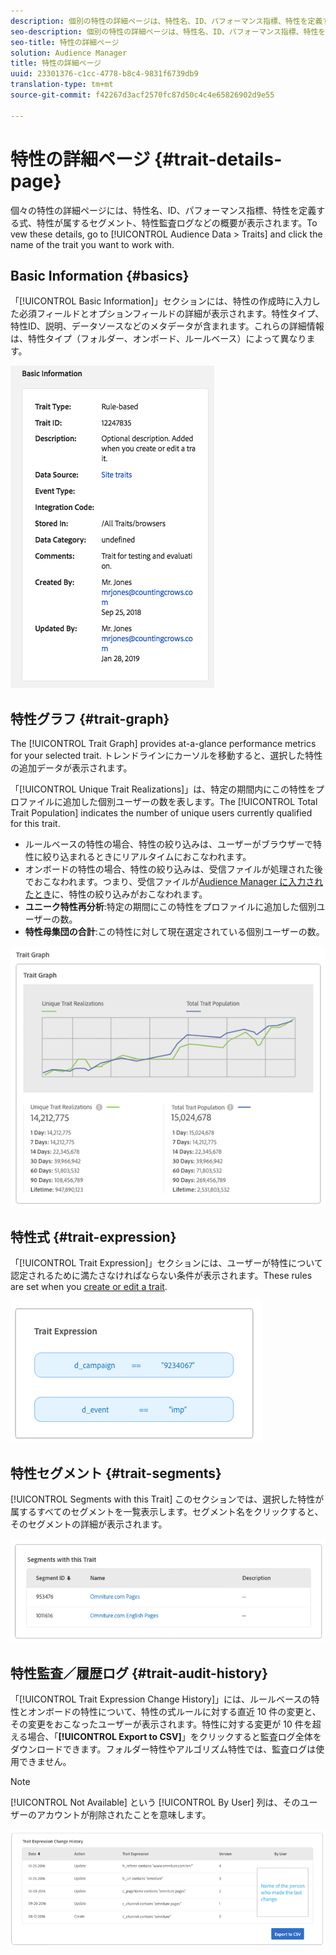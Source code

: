 ```yaml
---
description: 個別の特性の詳細ページは、特性名、ID、パフォーマンス指標、特性を定義する式、属するセグメントおよび特性監査ログなどの、情報の概要を提供します。これらの詳細を表示するには、Audience Data／Traits を選択し、対象となる特性の名前をクリックします。
seo-description: 個別の特性の詳細ページは、特性名、ID、パフォーマンス指標、特性を定義する式、属するセグメントおよび特性監査ログなどの、情報の概要を提供します。これらの詳細を表示するには、Audience Data／Traits を選択し、対象となる特性の名前をクリックします。
seo-title: 特性の詳細ページ
solution: Audience Manager
title: 特性の詳細ページ
uuid: 23301376-c1cc-4778-b8c4-9831f6739db9
translation-type: tm+mt
source-git-commit: f42267d3acf2570fc87d50c4c4e65826902d9e55

---
```



# 特性の詳細ページ {#trait-details-page}

個々の特性の詳細ページには、特性名、ID、パフォーマンス指標、特性を定義する式、特性が属するセグメント、特性監査ログなどの概要が表示されます。To vew these details, go to [!UICONTROL Audience Data > Traits] and click the name of the trait you want to work with.

## Basic Information {#basics}

「[!UICONTROL Basic Information]」セクションには、特性の作成時に入力した必須フィールドとオプションフィールドの詳細が表示されます。特性タイプ、特性ID、説明、データソースなどのメタデータが含まれます。これらの詳細情報は、特性タイプ（フォルダー、オンボード、ルールベース）によって異なります。

![](assets/basicInfo.png)

## 特性グラフ {#trait-graph}

The [!UICONTROL Trait Graph] provides at-a-glance performance metrics for your selected trait. トレンドラインにカーソルを移動すると、選択した特性の追加データが表示されます。

「[!UICONTROL Unique Trait Realizations]」は、特定の期間内にこの特性をプロファイルに追加した個別ユーザーの数を表します。The [!UICONTROL Total Trait Population] indicates the number of unique users currently qualified for this trait.

* ルールベースの特性の場合、特性の絞り込みは、ユーザーがブラウザーで特性に絞り込まれるときにリアルタイムにおこなわれます。
* オンボードの特性の場合、特性の絞り込みは、受信ファイルが処理された後でおこなわれます。つまり、受信ファイルが[Audience Manager に入力されたとき](../../faq/faq-inbound-data-ingestion.md)に、特性の絞り込みがおこなわれます。
* **ユニーク特性再分析**:特定の期間にこの特性をプロファイルに追加した個別ユーザーの数。
* **特性母集団の合計**:この特性に対して現在選定されている個別ユーザーの数。

![](assets/traitGraph.png)

## 特性式 {#trait-expression}

「[!UICONTROL Trait Expression]」セクションには、ユーザーが特性について認定されるために満たさなければならない条件が表示されます。These rules are set when you [create or edit a trait](../../features/traits/about-trait-builder.md).

![](assets/traitExpression.png)

## 特性セグメント {#trait-segments}

[!UICONTROL Segments with this Trait] このセクションでは、選択した特性が属するすべてのセグメントを一覧表示します。セグメント名をクリックすると、そのセグメントの詳細が表示されます。

![](assets/traitSegments.png)

## 特性監査／履歴ログ {#trait-audit-history}

「[!UICONTROL Trait Expression Change History]」には、ルールベースの特性とオンボードの特性について、特性の式ルールに対する直近 10 件の変更と、その変更をおこなったユーザーが表示されます。特性に対する変更が 10 件を超える場合、「**[!UICONTROL Export to CSV]**」をクリックすると監査ログ全体をダウンロードできます。フォルダー特性やアルゴリズム特性では、監査ログは使用できません。

>[!NOTE]
>
>[!UICONTROL Not Available] という [!UICONTROL By User] 列は、そのユーザーのアカウントが削除されたことを意味します。

![](assets/traitHistory.png)